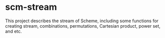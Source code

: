 # scm-stream
This project describes the stream of Scheme, including some functions for creating stream, combinations, permutations, Cartesian product, power set, and etc.
